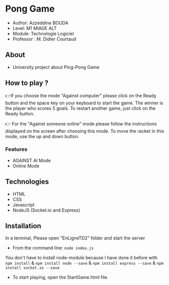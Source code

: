 # Pong Game
- Author: Azzeddine BOUDA
- Level: M1 MIAGE ALT
- Module: Technologie Logiciel
- Professor : M. Didier Courtaud

## About

* University project about Ping-Pong Game

## How to play ? 
👉If you choose the mode "Against computer" please click on the Ready button and the space key on your keyboard to start the game.
The winner is the player who scores 5 goals. To restart another game, just click on the Ready button.

👉 For the "Against someone online" mode please follow the instructions displayed on the screen after choosing this mode.
To move the racket in this mode, use the up and down button.
### Features
 - AGAINST AI Mode
 - Online Mode

## Technologies

- HTML
- CSS
- Javascript
- NodeJS (Socket.io and Express)

## Installation
In a terminal, Please open "EnLigneTD2" folder and start the server
* From the command line: `node index.js`

You don't have to install node-module because I have done it before with `npm install` & `npm install node --save` & `npm install express --save` & `npm install socket.io --save` 

* To start playing, open the StartGame.html file.